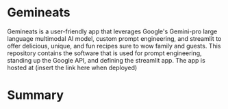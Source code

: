 # Gemineats

Gemineats is a user-friendly app that leverages Google's Gemini-pro large language multimodal AI model, custom prompt engineering, and streamlit to offer delicious, unique, and fun recipes sure to wow family and guests. This repository contains the software that is used for prompt engineering, standing up the Google API, and defining the streamlit app. The app is hosted at (insert the link here when deployed)

# Summary
